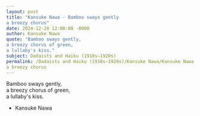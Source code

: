 ```yaml
---
layout: post
title: "Kansuke Nawa - Bamboo sways gently  
a breezy chorus"
date: 2024-12-28 12:00:00 -0000
author: Kansuke Nawa
quote: "Bamboo sways gently,  
a breezy chorus of green,  
a lullaby's kiss."
subject: Dadaists and Haiku (1910s–1920s)
permalink: /Dadaists and Haiku (1910s–1920s)/Kansuke Nawa/Kansuke Nawa - Bamboo sways gently  
a breezy chorus
---
```


Bamboo sways gently,  
a breezy chorus of green,  
a lullaby's kiss.

- Kansuke Nawa

